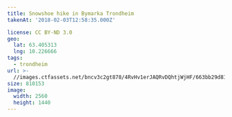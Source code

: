 ```yaml
---
title: Snowshoe hike in Bymarka Trondheim
takenAt: '2018-02-03T12:58:35.000Z'

license: CC BY-ND 3.0
geo:
  lat: 63.405313
  lng: 10.226666
tags:
  - trondheim
url: >-
  //images.ctfassets.net/bncv3c2gt878/4RvHv1erJAQRvDQhtjWjHF/663bb29d819072fecdf7bd32f82e7d0c/snowshoe-hike-in-bymarka-trondheim_40029657582_o
size: 810153
image:
  width: 2560
  height: 1440
---
```

